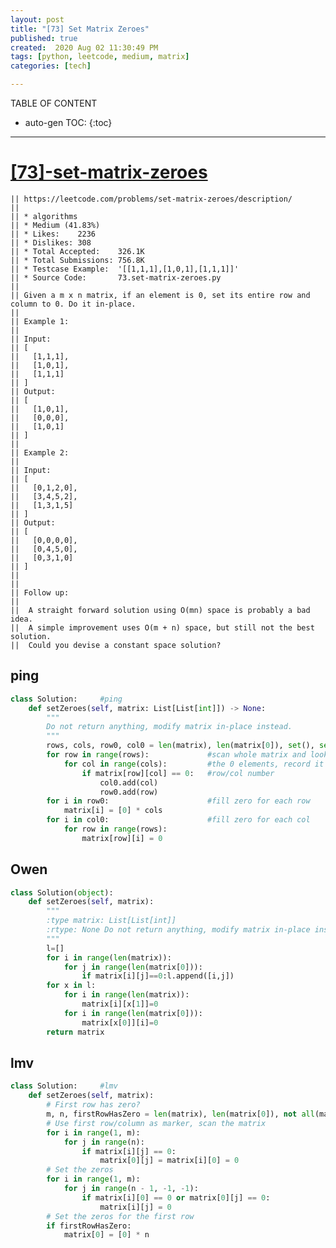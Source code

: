 ```yaml
---
layout: post
title: "[73] Set Matrix Zeroes"
published: true
created:  2020 Aug 02 11:30:49 PM
tags: [python, leetcode, medium, matrix]
categories: [tech]

---
```


TABLE OF CONTENT

* auto-gen TOC:
{:toc}

- - -

# [[73]-set-matrix-zeroes](https://leetcode.com/problems/set-matrix-zeroes/description/)

    || https://leetcode.com/problems/set-matrix-zeroes/description/
    || 
    || * algorithms
    || * Medium (41.83%)
    || * Likes:    2236
    || * Dislikes: 308
    || * Total Accepted:    326.1K
    || * Total Submissions: 756.8K
    || * Testcase Example:  '[[1,1,1],[1,0,1],[1,1,1]]'
    || * Source Code:       73.set-matrix-zeroes.py
    || 
    || Given a m x n matrix, if an element is 0, set its entire row and column to 0. Do it in-place.
    || 
    || Example 1:
    || 
    || Input: 
    || [
    ||   [1,1,1],
    ||   [1,0,1],
    ||   [1,1,1]
    || ]
    || Output: 
    || [
    ||   [1,0,1],
    ||   [0,0,0],
    ||   [1,0,1]
    || ]
    || 
    || Example 2:
    || 
    || Input: 
    || [
    ||   [0,1,2,0],
    ||   [3,4,5,2],
    ||   [1,3,1,5]
    || ]
    || Output: 
    || [
    ||   [0,0,0,0],
    ||   [0,4,5,0],
    ||   [0,3,1,0]
    || ]
    || 
    || 
    || Follow up:
    || 
    || 	A straight forward solution using O(mn) space is probably a bad idea.
    || 	A simple improvement uses O(m + n) space, but still not the best solution.
    || 	Could you devise a constant space solution?

## ping

```python
class Solution:     #ping
    def setZeroes(self, matrix: List[List[int]]) -> None:
        """
        Do not return anything, modify matrix in-place instead.
        """
        rows, cols, row0, col0 = len(matrix), len(matrix[0]), set(), set()
        for row in range(rows):             #scan whole matrix and look for
            for col in range(cols):         #the 0 elements, record it's
                if matrix[row][col] == 0:   #row/col number
                    col0.add(col)
                    row0.add(row)
        for i in row0:                      #fill zero for each row
            matrix[i] = [0] * cols
        for i in col0:                      #fill zero for each col
            for row in range(rows):
                matrix[row][i] = 0
```

## Owen 

```python
class Solution(object):
    def setZeroes(self, matrix):
        """
        :type matrix: List[List[int]]
        :rtype: None Do not return anything, modify matrix in-place instead.
        """
        l=[]
        for i in range(len(matrix)):
            for j in range(len(matrix[0])):
                if matrix[i][j]==0:l.append([i,j])
        for x in l:
            for i in range(len(matrix)):
                matrix[i][x[1]]=0
            for i in range(len(matrix[0])):
                matrix[x[0]][i]=0
        return matrix
```

## lmv

```python
class Solution:     #lmv
    def setZeroes(self, matrix):
        # First row has zero?
        m, n, firstRowHasZero = len(matrix), len(matrix[0]), not all(matrix[0])
        # Use first row/column as marker, scan the matrix
        for i in range(1, m):
            for j in range(n):
                if matrix[i][j] == 0:
                    matrix[0][j] = matrix[i][0] = 0
        # Set the zeros
        for i in range(1, m):
            for j in range(n - 1, -1, -1):
                if matrix[i][0] == 0 or matrix[0][j] == 0:
                    matrix[i][j] = 0
        # Set the zeros for the first row
        if firstRowHasZero:
            matrix[0] = [0] * n
```
